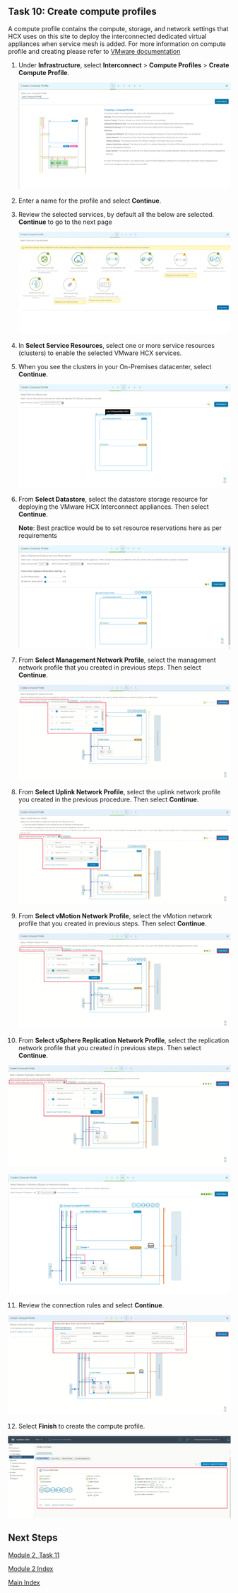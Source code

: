 ## **Task 10: Create compute profiles**

A compute profile contains the compute, storage, and network settings that HCX
uses on this site to deploy the interconnected dedicated virtual appliances when
service mesh is added. For more information on compute profile and creating
please refer to [VMware
documentation](https://docs.vmware.com/en/VMware-HCX/4.2/hcx-user-guide/GUID-BBAC979E-8899-45AD-9E01-98A132CE146E.html#:~:text=A%20Compute%20Profile%20contains%20the%20compute%2C%20storage%2C%20and,virtual%20appliances%20when%20a%20Service%20Mesh%20is%20added.)

1.  Under **Infrastructure**, select **Interconnect** \> **Compute Profiles** \>
    **Create Compute Profile**.

    ![](media/14bf1d3e53de1e67901370ed152929cc.png)

2.  Enter a name for the profile and select **Continue**.

3.  Review the selected services, by default all the below are selected.
    **Continue** to go to the next page

    ![](media/83993bf3b6b6cdc4568522f54795d197.png)

4.  In **Select Service Resources**, select one or more service resources
    (clusters) to enable the selected VMware HCX services.

5.  When you see the clusters in your On-Premises datacenter, select
    **Continue**.

    ![](media/4bfee349bbb901385987cda83f5b86cd.png)

6.  From **Select Datastore**, select the datastore storage resource for
    deploying the VMware HCX Interconnect appliances. Then select **Continue**.

    **Note**: Best practice would be to set resource reservations here as per
    requirements

    ![](media/9c010cd9b5983134d1e1d4b5d403a438.png)

7.  From **Select Management Network Profile**, select the management network
    profile that you created in previous steps. Then select **Continue**.

    ![](media/4fd686bec346e45231950c9be11180f4.png)

8.  From **Select Uplink Network Profile**, select the uplink network profile
    you created in the previous procedure. Then select **Continue**.

    ![](media/0f27f76b88758dd05bb0e59d0a183972.png)

9.  From **Select vMotion Network Profile**, select the vMotion network profile
    that you created in previous steps. Then select **Continue**.

    ![](media/5b7770225f6cdb4e876b689a2cb7a983.png)

10.  From **Select vSphere Replication Network Profile**, select the replication
    network profile that you created in previous steps. Then select
    **Continue**.

   ![](media/9b1d33857a6497a0ebd98ebd19a44de2.png)

   ![](media/71f42562d499887699ecf479fddb1082.png)


11.  Review the connection rules and select **Continue**.

   ![](media/fc1f92b27f97eac6510cc90d5bfbb535.png)

12.  Select **Finish** to create the compute profile.

   ![](media/67209a050ee1d372864b7965d80d1995.png)


## Next Steps

[Module 2, Task 11](module-2-task-11.md)

[Module 2 Index](module-2-index.md)

[Main Index](index.md)
